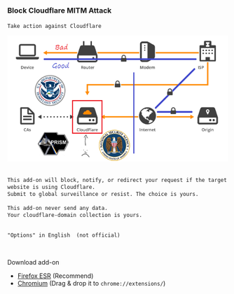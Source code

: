 ### Block Cloudflare MITM Attack

`Take action against Cloudflare`

![](../image/goodorbad.jpg)


```

This add-on will block, notify, or redirect your request if the target website is using Cloudflare.
Submit to global surveillance or resist. The choice is yours.
 
This add-on never send any data.
Your cloudflare-domain collection is yours.

```


```

"Options" in English  (not official)



```


Download add-on
- [Firefox ESR](https://api.searxes.eu.org/_/addon.php?dl=dl&for=bcma)   (Recommend)
- [Chromium](https://api.searxes.eu.org/_/addon.php?dl=cr&for=bcma)   (Drag & drop it to `chrome://extensions/`)